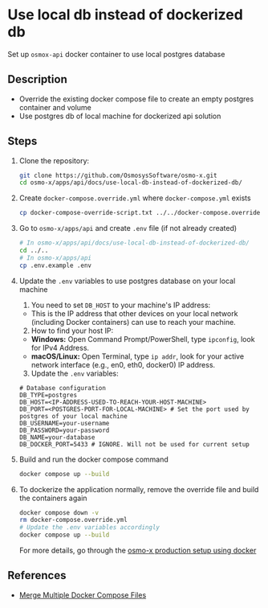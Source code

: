 # Use local db instead of dockerized db

Set up `osmox-api` docker container to use local postgres database

## Description

- Override the existing docker compose file to create an empty postgres container and volume
- Use postgres db of local machine for dockerized api solution

## Steps

1. Clone the repository:

   ```bash
   git clone https://github.com/OsmosysSoftware/osmo-x.git
   cd osmo-x/apps/api/docs/use-local-db-instead-of-dockerized-db/
   ```

2. Create `docker-compose.override.yml` where `docker-compose.yml` exists

   ```bash
   cp docker-compose-override-script.txt ../../docker-compose.override.yml
   ```

3. Go to `osmo-x/apps/api` and create `.env` file (if not already created)

   ```bash
   # In osmo-x/apps/api/docs/use-local-db-instead-of-dockerized-db/
   cd ../..
   # In osmo-x/apps/api
   cp .env.example .env
   ```

4. Update the `.env` variables to use postgres database on your local machine

   1. You need to set `DB_HOST` to your machine's IP address:
     - This is the IP address that other devices on your local network (including Docker containers) can use to reach your machine.
   2. How to find your host IP:
     - **Windows:** Open Command Prompt/PowerShell, type `ipconfig`, look for IPv4 Address.
     - **macOS/Linux:** Open Terminal, type `ip addr`, look for your active network interface (e.g., en0, eth0, docker0) IP address.
   3. Update the `.env` variables:

   ```env
   # Database configuration
   DB_TYPE=postgres
   DB_HOST=<IP-ADDRESS-USED-TO-REACH-YOUR-HOST-MACHINE>
   DB_PORT=<POSTGRES-PORT-FOR-LOCAL-MACHINE> # Set the port used by postgres of your local machine
   DB_USERNAME=your-username
   DB_PASSWORD=your-password
   DB_NAME=your-database
   DB_DOCKER_PORT=5433 # IGNORE. Will not be used for current setup
   ```

5. Build and run the docker compose command

   ```bash
   docker compose up --build
   ```

6. To dockerize the application normally, remove the override file and build the containers again

   ```bash
   docker compose down -v
   rm docker-compose.override.yml
   # Update the .env variables accordingly
   docker compose up --build
   ```

   For more details, go through the [osmo-x production setup using docker](../production-setup.md#using-docker)

## References

- [Merge Multiple Docker Compose Files](https://docs.docker.com/compose/how-tos/multiple-compose-files/merge/)